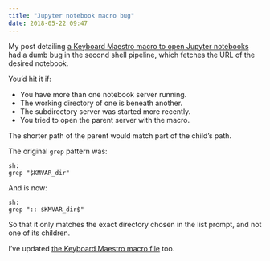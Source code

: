 ```yaml
---
title: "Jupyter notebook macro bug"
date: 2018-05-22 09:47
---
```


My post detailing [a Keyboard Maestro macro to open Jupyter notebooks][km-jupyter] had a dumb bug in the second shell pipeline, which fetches the URL of the desired notebook.

[km-jupyter]: /2018/05/open-jupyter-notebooks-with-a-keyboard-maestro-macro/

You’d hit it if:

* You have more than one notebook server running.
* The working directory of one is beneath another.
* The subdirectory server was started more recently.
* You tried to open the parent server with the macro.

The shorter path of the parent would match part of the child’s path.

The original `grep` pattern was:

    sh:
    grep "$KMVAR_dir"

And is now:

    sh:
    grep ":: $KMVAR_dir$"

So that it only matches the exact directory chosen in the list prompt, and not one of its children.

I’ve updated [the Keyboard Maestro macro file][macro-file] too.

[macro-file]: /files/OpenJupyterNotebook.kmmacros
